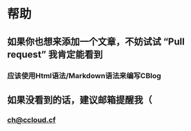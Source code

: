 # 帮助

## 如果你也想来添加一个文章，不妨试试 “Pull request” 我肯定能看到

### 应该使用Html语法/Markdown语法来编写CBlog

## 如果没看到的话，建议邮箱提醒我（

### ch@ccloud.cf
